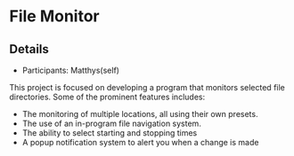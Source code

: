 # File Monitor

## Details

- Participants: Matthys(self)

This project is focused on developing a program that monitors selected file directories.
Some of the prominent features includes:

- The monitoring of multiple locations, all using their own presets.
- The use of an in-program file navigation system.
- The ability to select starting and stopping times
- A popup notification system to alert you when a change is made

